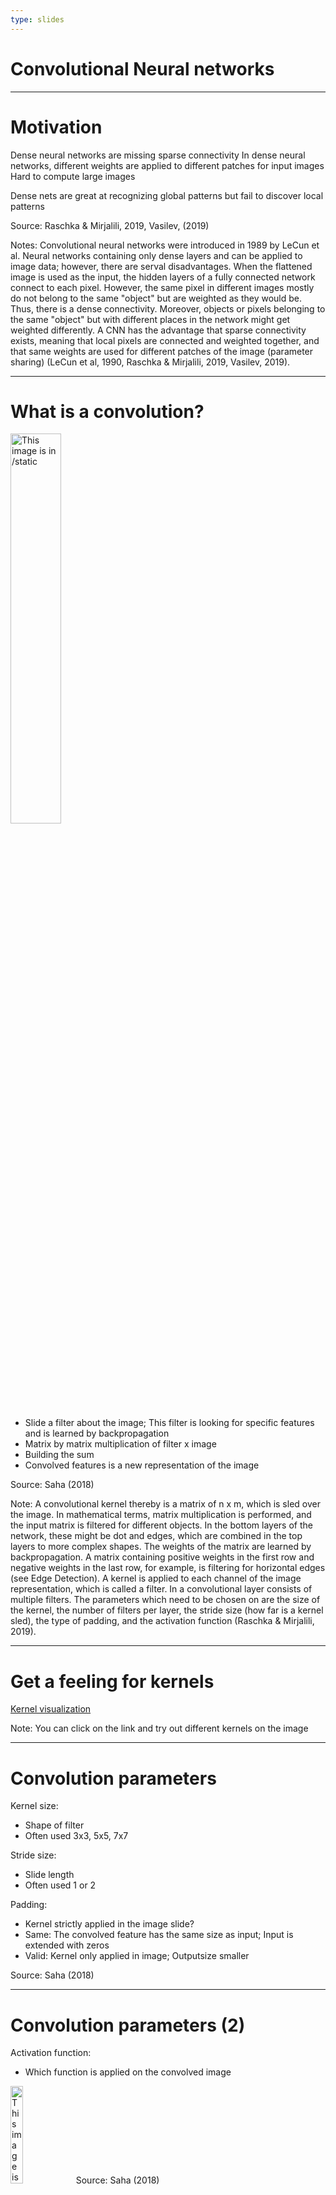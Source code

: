 ```yaml
---
type: slides
---
```


# Convolutional Neural networks 

---

# Motivation
Dense neural networks are missing sparse connectivity 
In dense neural networks, different weights are applied to different patches for input images
Hard to compute large images

Dense nets are great at recognizing global patterns but fail to discover local patterns

Source: Raschka & Mirjalili, 2019, Vasilev, (2019)

Notes: Convolutional neural networks were introduced in 1989 by LeCun et al. Neural networks containing only dense layers and can be applied to image data; however, there are serval disadvantages. When the flattened image is used as the input, the hidden layers of a fully connected network connect to each pixel. However, the same pixel in different images mostly do not belong to the same "object" but are weighted as they would be. Thus, there is a dense connectivity. Moreover, objects or pixels belonging to the same "object" but with different places in the network might get weighted differently. A CNN has the advantage that sparse connectivity exists, meaning that local pixels are connected and weighted together, and that same weights are used for different patches of the image (parameter sharing) (LeCun et al, 1990, Raschka & Mirjalili, 2019, Vasilev, 2019). 

---

# What is a convolution?

<img src="vl3/convolution.gif" alt="This image is in /static" width="40%">

- Slide a filter about the image; This filter is looking for specific features and is learned by backpropagation
- Matrix by matrix multiplication of filter x image
- Building the sum
- Convolved features is a new representation of the image

Source: Saha (2018)

Note: A convolutional kernel thereby is a matrix of n x m, which is sled over the image. In mathematical terms, matrix multiplication is performed, and the input matrix is filtered for different objects. In the bottom layers of the network, these might be dot and edges, which are combined in the top layers to more complex shapes. The weights of the matrix are learned by backpropagation. A matrix containing positive weights in the first row and negative weights in the last row, for example, is filtering for horizontal edges (see Edge Detection). A kernel is applied to each channel of the image representation, which is called a filter. In a convolutional layer consists of multiple filters. The parameters which need to be chosen on are the size of the kernel, the number of filters per layer, the stride size (how far is a kernel sled), the type of padding, and the activation function (Raschka & Mirjalili, 2019).


---

# Get a feeling for kernels

<a href="http://setosa.io/ev/image-kernels/" target="blank">Kernel visualization</a> 

Note: You can click on the link and try out different kernels on the image

---

# Convolution parameters

Kernel size:
- Shape of filter
- Often used 3x3, 5x5, 7x7

Stride size:
- Slide length
- Often used 1 or 2

Padding:
- Kernel strictly applied in the image slide?
- Same: The convolved feature has the same size as input; Input is extended with zeros
- Valid: Kernel only applied in image; Outputsize smaller

Source: Saha (2018)

---

# Convolution parameters (2)
Activation function:
- Which function is applied on the convolved image

<img src="vl3/padding.gif" alt="This image is in /static" width="20%">
Source: Saha (2018)

Note: This image shows the valid padding. It can be clearly seen that the kernel is going over the edge of the image.

---

# CNN video explanation

<html>
<iframe width="800" height="500" src="https://www.youtube.com/embed/py5byOOHZM8" frameborder="0" allow="accelerometer; autoplay; encrypted-media; gyroscope; picture-in-picture" allowfullscreen></iframe>
</html>

Source: Pound (2016)

Note: This video explains very well how a CNN works.

---

# What about color images and multi-channel?

<img src="vl3/colored_convolution.gif" alt="This image is in /static" width="50%">

Source: Saha (2018)

Note: The given concepts can also be extended to multiple channels.
Now each filter exists of multiple kernels added together.

The convolutions of the second convolutional layer are the combination of the convolved output of the first layer.
Compared to the image above:

Instead of having for example 3 channels (R,G,B), the output of the first convolution may have 16,32 or 128 or many more channels. For each filter of the first convolutional layer, there is one channel output.

---

# Pooling

<img src="vl3/pooling.jpeg" alt="This image is in /static" width="40%">

Source: Raschka & Mirjalili, 2019

Note: The second important operation in a Convolutional Network is called pooling. There are three types of pooling, namely max pooling, average pooling, and global (max or average) pooling. The aim is to make the algorithm invariant to local changes. Thus neighboring pixels are treated as one area. In a max-pooling operation, the maximum activation for each area is taken, for average pooling, the average pixel value is used. The advantage of the pooling operations is that they also reduce the input size; thus, the computation gets also more efficient. Global pooling is not extracting the maximum or average pixel value for image sub-regions but for the whole input. It can be used instead of a flatten layer to connect the multi-dimensional convolutional layers to fully connected layers (Raschka & Mirjalili, 2019). Similar to the convolutional hyperparameters, the parameters for pooling are the pooling size, stride size, and padding. A global pooling, as seen on the next slide, is just a special pooling with the size of the input size. Thus, each channel is reduced to one number

---

# Global Pooling

<img src="vl3/global_average_pooling_a.png" alt="This image is in /static" width="50%">

Image source: https://peltarion.com/knowledge-center/documentation/modeling-view/build-an-ai-model/blocks/2d-global-average-pooling

Note: A flatten layer, or global pooling needs to be used to connect the multi-dimensional convolution to the fully connected layers, which only takes one-dimensional inputs.
Do you remember the reshaping of the image? The same is done in the flatten command. The convoluted output is "flattened" into a list/vector.
Using a global pooling has the advantage that the number of parameters in the network are less as the output is summarized in one number instead in a list of pixels.

---

# Overall architecture

<img src="vl3/cnn_architecture.jpeg" alt="This image is in /static" width="80%">

Note: Concluding, most CNNs follow the following architecture: A convolutional layer followed by a pooling layer form convolutional blocks. Multiple convolutional blocks are stacked sequentially together. For connecting the convolutional part with dense layers, a flatten or global pooling layer is used. The dense layers are afterward connected with the output layer.

---

# A simple convolutional neural network in Tensorflow.keras

```python
def neural_network_2():
    input_ = layers.Input(shape=(32,32,3)) # Define the input size of the image
    cnn = layers.Conv2D(16, (3,3), activation="relu") (input_) # first conv layer with 16 filters, by a 3 by 3 kernel size, stride 2, acitvation relu
    cnn = layers.MaxPooling2D() (cnn) # max pooling layer to reduce dimensions, size 2 by 2 (keras default)
    
    cnn = layers.Conv2D(32, (3,3), activation="relu") (cnn)
    cnn = layers.MaxPooling2D() (cnn) # max pooling layer to reduce dimensions, size 2 by 2 (keras default)
    
    flatten = layers.Flatten() (cnn) # flatten to connect the second convolutional layer to the fully connected layers
    
    dense = layers.Dense(32, activation="relu") (flatten)
    dense = layers.Dense(16,  activation="relu") (dense)
    
    output = layers.Dense(10, activation="softmax") (dense) # output; 10 different classes
    
    opt = optimizers.Adam()
    
    m= models.Model(input_, output)
    m.compile(optimizer=opt,
              loss='categorical_crossentropy',
              metrics=['accuracy'])
    
    return m
```

---

<html>
<h3>References</h3>
<list>
        <li> LeCun, Y., Boser, B. E., Denker, J. S., Henderson, D., Howard, R. E., Hubbard, W. E., & Jackel, L. D. 
            (1990). Handwritten digit recognition with a back-propagation network. In Advances in neural 
            information processing systems (pp. 396-404).</li>
        <li>LeCun, Y., & Bengio, Y. (1995). Convolutional networks for images, speech, and time series. The 
            handbook of brain theory and neural networks, 3361(10), 1995.</li>
        <li>LeCun, Y., Bengio, Y., & Hinton, G. (2015). Deep learning. nature, 521(7553), 436-444.</li>
        <li>Pound, M. (2016). Neural Network that Changes Everything - Computerphile. Retrieved from: https://www.youtube.com/watch?v=py5byOOHZM8&feature=emb_title</li>
        <li>Raschka, S., & Mirjalili, V. (2019). Python Machine Learning: Machine Learning and Deep Learning with 
            Python, scikit-learn, and TensorFlow 2. Packt Publishing Ltd.</li>
        <li> Saha, S. (2018). A Comprehensive Guide to Convolutional Neural Networks — the ELI5 way. Retrieved 
            from: https://towardsdatascience.com/a-comprehensive-guide-to-convolutional-neural-networks-the-eli5-
            way-3bd2b1164a53. Last access: 23.02.2020 </li>
        <li>Vasilev, I. (2019). Advanced Deep Learning With Python: design and implement advanced next-generation 
            ai solutions using tensorflow and pytorch. S.l.: PACKT PUBLISHING LIMITED.</li>
</list>

</html>

---
# Let's do some coding ... 